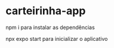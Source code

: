 # carteirinha-app

npm i para instalar as dependências

npx expo start para inicializar o aplicativo